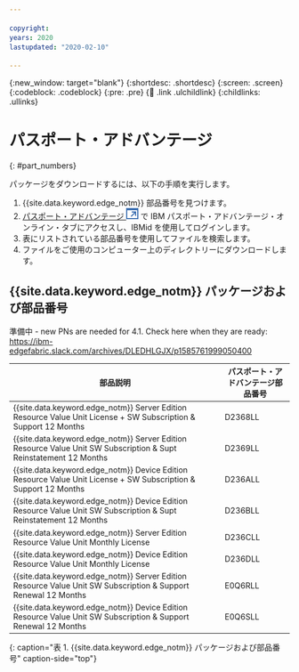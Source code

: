 ```yaml
---

copyright:
years: 2020
lastupdated: "2020-02-10"

---
```


{:new_window: target="blank"}
{:shortdesc: .shortdesc}
{:screen: .screen}
{:codeblock: .codeblock}
{:pre: .pre}
{:child: .link .ulchildlink}
{:childlinks: .ullinks}

# パスポート・アドバンテージ
{: #part_numbers}

パッケージをダウンロードするには、以下の手順を実行します。

1. {{site.data.keyword.edge_notm}} 部品番号を見つけます。
2. [パスポート・アドバンテージ ![新しいタブで開く](../../images/icons/launch-glyph.svg "新しいタブで開く")](https://www.ibm.com/software/passportadvantage/) で IBM パスポート・アドバンテージ・オンライン・タブにアクセスし、IBMid を使用してログインします。
2. 表にリストされている部品番号を使用してファイルを検索します。
3. ファイルをご使用のコンピューター上のディレクトリーにダウンロードします。

## {{site.data.keyword.edge_notm}} パッケージおよび部品番号

準備中 - new PNs are needed for 4.1. Check here when they are ready: https://ibm-edgefabric.slack.com/archives/DLEDHLGJX/p1585761999050400

|部品説明|パスポート・アドバンテージ部品番号|
|----------------|------------------------------|
|{{site.data.keyword.edge_notm}} Server Edition Resource Value Unit License + SW Subscription & Support 12 Months|D2368LL|
|{{site.data.keyword.edge_notm}} Server Edition Resource Value Unit SW Subscription & Supt Reinstatement 12 Months|D2369LL|
|{{site.data.keyword.edge_notm}} Device Edition Resource Value Unit License + SW Subscription & Support 12 Months|D236ALL|
|{{site.data.keyword.edge_notm}} Device Edition Resource Value Unit SW Subscription & Supt Reinstatement 12 Months|D236BLL|
|{{site.data.keyword.edge_notm}} Server Edition Resource Value Unit Monthly License|D236CLL|
|{{site.data.keyword.edge_notm}} Device Edition Resource Value Unit Monthly License|D236DLL|
|{{site.data.keyword.edge_notm}} Server Edition Resource Value Unit SW Subscription & Support Renewal 12 Months|E0Q6RLL|
|{{site.data.keyword.edge_notm}} Device Edition Resource Value Unit SW Subscription & Support Renewal 12 Months|E0Q6SLL|
{: caption="表 1. {{site.data.keyword.edge_notm}} パッケージおよび部品番号" caption-side="top"}
